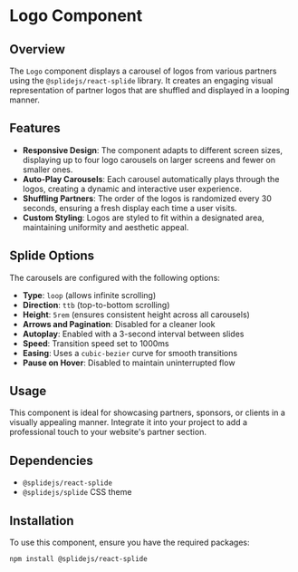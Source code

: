 # Logo Component

## Overview

The `Logo` component displays a carousel of logos from various partners using the `@splidejs/react-splide` library. It creates an engaging visual representation of partner logos that are shuffled and displayed in a looping manner.

## Features

- **Responsive Design**: The component adapts to different screen sizes, displaying up to four logo carousels on larger screens and fewer on smaller ones.
- **Auto-Play Carousels**: Each carousel automatically plays through the logos, creating a dynamic and interactive user experience.
- **Shuffling Partners**: The order of the logos is randomized every 30 seconds, ensuring a fresh display each time a user visits.
- **Custom Styling**: Logos are styled to fit within a designated area, maintaining uniformity and aesthetic appeal.

## Splide Options

The carousels are configured with the following options:

- **Type**: `loop` (allows infinite scrolling)
- **Direction**: `ttb` (top-to-bottom scrolling)
- **Height**: `5rem` (ensures consistent height across all carousels)
- **Arrows and Pagination**: Disabled for a cleaner look
- **Autoplay**: Enabled with a 3-second interval between slides
- **Speed**: Transition speed set to 1000ms
- **Easing**: Uses a `cubic-bezier` curve for smooth transitions
- **Pause on Hover**: Disabled to maintain uninterrupted flow

## Usage

This component is ideal for showcasing partners, sponsors, or clients in a visually appealing manner. Integrate it into your project to add a professional touch to your website's partner section.

## Dependencies

- `@splidejs/react-splide`
- `@splidejs/splide` CSS theme

## Installation

To use this component, ensure you have the required packages:

```bash
npm install @splidejs/react-splide
